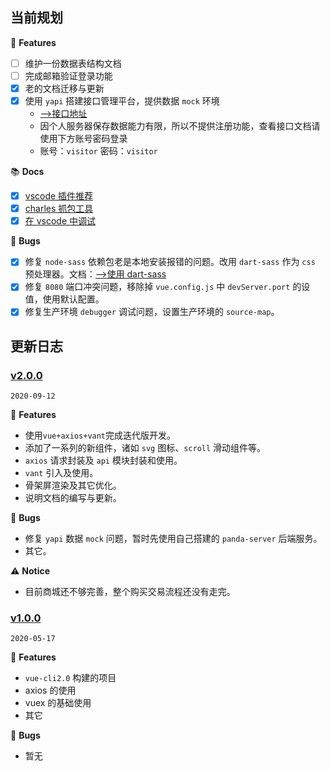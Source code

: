 ## 当前规划

🎉 **Features**

- [ ] 维护一份数据表结构文档
- [ ] 完成邮箱验证登录功能
- [x] 老的文档迁移与更新
- [x] 使用 `yapi` 搭建接口管理平台，提供数据 `mock` 环境
  - [-->接口地址](https://yapi.xwhx.top/)
  - 因个人服务器保存数据能力有限，所以不提供注册功能，查看接口文档请使用下方账号密码登录
  - 账号：`visitor` 密码：`visitor`

📚 **Docs**

- [x] [vscode 插件推荐](https://docs.xwhx.top/mall/other/vscode-plugin.html)
- [x] [charles 抓包工具](https://docs.xwhx.top/mall/other/charles.html)
- [x] [在 vscode 中调试](https://docs.xwhx.top/mall/other/vscode-debugger.html)

🐛 **Bugs**

- [x] 修复 `node-sass` 依赖包老是本地安装报错的问题。改用 `dart-sass` 作为 `css` 预处理器。文档：[-->使用 dart-sass](https://docs.xwhx.top/mall/styles.html#_2-%E4%BD%BF%E7%94%A8-dart-sass)
- [x] 修复 `8080` 端口冲突问题，移除掉 `vue.config.js` 中 `devServer.port` 的设值，使用默认配置。
- [x] 修复生产环境 `debugger` 调试问题，设置生产环境的 `source-map`。

## 更新日志

### [v2.0.0](https://github.com/Ewall1106/panda-server/tree/2.0.0)

`2020-09-12`

🎉 **Features**

- 使用`vue+axios+vant`完成迭代版开发。
- 添加了一系列的新组件，诸如 `svg` 图标、`scroll` 滑动组件等。
- `axios` 请求封装及 `api` 模块封装和使用。
- `vant` 引入及使用。
- 骨架屏渲染及其它优化。
- 说明文档的编写与更新。

🐛 **Bugs**

- 修复 `yapi` 数据 `mock` 问题，暂时先使用自己搭建的 `panda-server` 后端服务。
- 其它。

⚠️ **Notice**

- 目前商城还不够完善，整个购买交易流程还没有走完。

### [v1.0.0](https://github.com/Ewall1106/panda-server/tree/1.0.0)

`2020-05-17`

🎉 **Features**

- `vue-cli2.0` 构建的项目
- axios 的使用
- vuex 的基础使用
- 其它

🐛 **Bugs**

- 暂无
